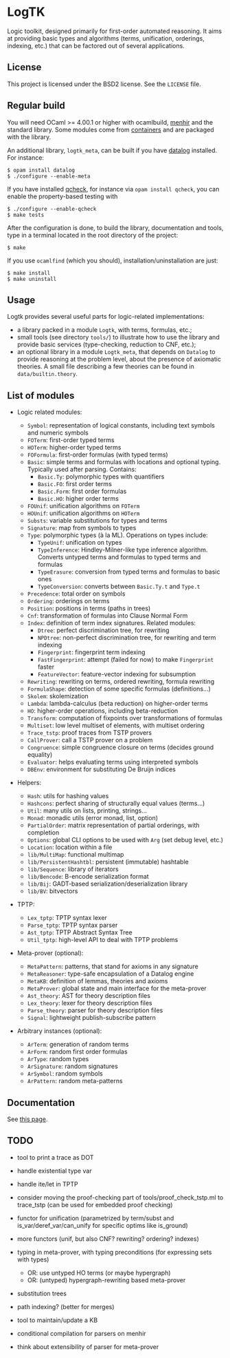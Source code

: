 # LogTK

Logic toolkit, designed primarily for first-order automated reasoning. It aims
at providing basic types and algorithms (terms, unification, orderings,
indexing, etc.) that can be factored out of several applications.

## License

This project is licensed under the BSD2 license. See the `LICENSE` file.

## Regular build

You will need OCaml >= 4.00.1 or higher with ocamlbuild,
[menhir](http://cristal.inria.fr/~fpottier/menhir/) and the standard
library. Some modules come from
[containers](https://github.com/c-cube/ocaml-containers/) and are packaged with
the library.

An additional library, `logtk_meta`, can be built if you have
[datalog](https://github.com/c-cube/datalog) installed. For instance:

    $ opam install datalog
    $ ./configure --enable-meta

If you have installed [qcheck](https://github.com/c-cube/qcheck/), for instance
via `opam install qcheck`, you can enable the property-based testing with

    $ ./configure --enable-qcheck
    $ make tests

After the configuration is done, to build the library, documentation and tools,
type in a terminal located in the root directory of the project:

    $ make

If you use `ocamlfind` (which you should), installation/uninstallation are just:

    $ make install
    $ make uninstall

## Usage

Logtk provides several useful parts for logic-related implementations:

- a library packed in a module `Logtk`, with terms, formulas, etc.;
- small tools (see directory `tools/`) to illustrate how to use the library
    and provide basic services (type-checking, reduction to CNF, etc.);
- an optional library in a module `Logtk_meta`, that depends on `Datalog`
    to provide reasoning at the problem level, about the presence of axiomatic
    theories. A small file describing a few theories can be found in
    `data/builtin.theory`.

## List of modules

- Logic related modules:
    - `Symbol`: representation of logical constants, including text symbols
        and numeric symbols
    - `FOTerm`: first-order typed terms
    - `HOTerm`: higher-order typed terms
    - `FOFormula`: first-order formulas (with typed terms)
    - `Basic`: simple terms and formulas with locations and optional typing. Typically used after parsing. Contains:
        - `Basic.Ty`: polymorphic types with quantifiers
        - `Basic.FO`: first order terms
        - `Basic.Form`: first order formulas
        - `Basic.HO`: higher order terms
    - `FOUnif`: unification algorithms on `FOTerm`
    - `HOUnif`: unification algorithms on `HOTerm`
    - `Substs`: variable substitutions for types and terms
    - `Signature`: map from symbols to types
    - `Type`: polymorphic types (à la ML). Operations on types include:
        - `TypeUnif`: unification on types
        - `TypeInference`: Hindley-Milner-like type inference algorithm. Converts untyped terms and formulas to typed terms and formulas
        - `TypeErasure`: conversion from typed terms and formulas to basic ones
        - `TypeConversion`: converts between `Basic.Ty.t` and `Type.t`
    - `Precedence`: total order on symbols
    - `Ordering`: orderings on terms
    - `Position`: positions in terms (paths in trees)
    - `Cnf`: transformation of formulas into Clause Normal Form
    - `Index`: definition of term index signatures. Related modules:
        - `Dtree`: perfect discrimination tree, for rewriting
        - `NPDtree`: non-perfect discrimination tree, for rewriting and term indexing
        - `Fingerprint`: fingerprint term indexing
        - `FastFingerprint`: attempt (failed for now) to make `Fingerprint` faster
        - `FeatureVector`: feature-vector indexing for subsumption
    - `Rewriting`: rewriting on terms, ordered rewriting, formula rewriting
    - `FormulaShape`: detection of some specific formulas (definitions...)
    - `Skolem`: skolemization
    - `Lambda`: lambda-calculus (beta reduction) on higher-order terms
    - `HO`: higher-order operations, including beta-reduction
    - `Transform`: computation of fixpoints over transformations of formulas
    - `Multiset`: low level multiset of elements, with multiset ordering
    - `Trace_tstp`: proof traces from TSTP provers
    - `CallProver`: call a TSTP prover on a problem
    - `Congruence`: simple congruence closure on terms (decides ground equality)
    - `Evaluator`: helps evaluating terms using interpreted symbols
    - `DBEnv`: environment for substituting De Bruijn indices

- Helpers:
    - `Hash`: utils for hashing values
    - `Hashcons`: perfect sharing of structurally equal values (terms...)
    - `Util`: many utils on lists, printing, strings...
    - `Monad`: monadic utils (error monad, list, option)
    - `PartialOrder`: matrix representation of partial orderings, with completion
    - `Options`: global CLI options to be used with `Arg` (set debug level, etc.)
    - `Location`: location within a file
    - `lib/MultiMap`: functional multimap
    - `lib/PersistentHashtbl`: persistent (immutable) hashtable
    - `lib/Sequence`: library of iterators
    - `lib/Bencode`: B-encode serialization format
    - `lib/Bij`: GADT-based serialization/deserialization library
    - `lib/BV`: bitvectors

- TPTP:
    - `Lex_tptp`: TPTP syntax lexer
    - `Parse_tptp`: TPTP syntax parser
    - `Ast_tptp`: TPTP Abstract Syntax Tree
    - `Util_tptp`: high-level API to deal with TPTP problems

- Meta-prover (optional):
    - `MetaPattern`: patterns, that stand for axioms in any signature
    - `MetaReasoner`: type-safe encapsulation of a Datalog engine
    - `MetaKB`: definition of lemmas, theories and axioms
    - `MetaProver`: global state and main interface for the meta-prover
    - `Ast_theory`: AST for theory description files
    - `Lex_theory`: lexer for theory description files
    - `Parse_theory`: parser for theory description files
    - `Signal`: lightweight publish-subscribe pattern

- Arbitrary instances (optional):
    - `ArTerm`: generation of random terms
    - `ArForm`: random first order formulas
    - `ArType`: random types
    - `ArSignature`: random signatures
    - `ArSymbol`: random symbols
    - `ArPattern`: random meta-patterns

## Documentation

See [this page](http://cedeela.fr/~simon/software/logtk/).

## TODO

- tool to print a trace as DOT
- handle existential type var
- handle ite/let in TPTP

- consider moving the proof-checking part of tools/proof_check_tstp.ml
    to trace_tstp (can be used for embedded proof checking)

- functor for unification (parametrized by term/subst and is_var/deref_var/can_unify
    for specific optims like is_ground)
- more functors (unif, but also CNF? rewriting? ordering? indexes)

- typing in meta-prover, with typing preconditions (for expressing sets with types)
    - OR: use untyped HO terms (or maybe hypergraph)
    - OR: (untyped) hypergraph-rewriting based meta-prover

- substitution trees
- path indexing? (better for merges)

- tool to maintain/update a KB
- conditional compilation for parsers on menhir
- think about extensibility of parser for meta-prover

